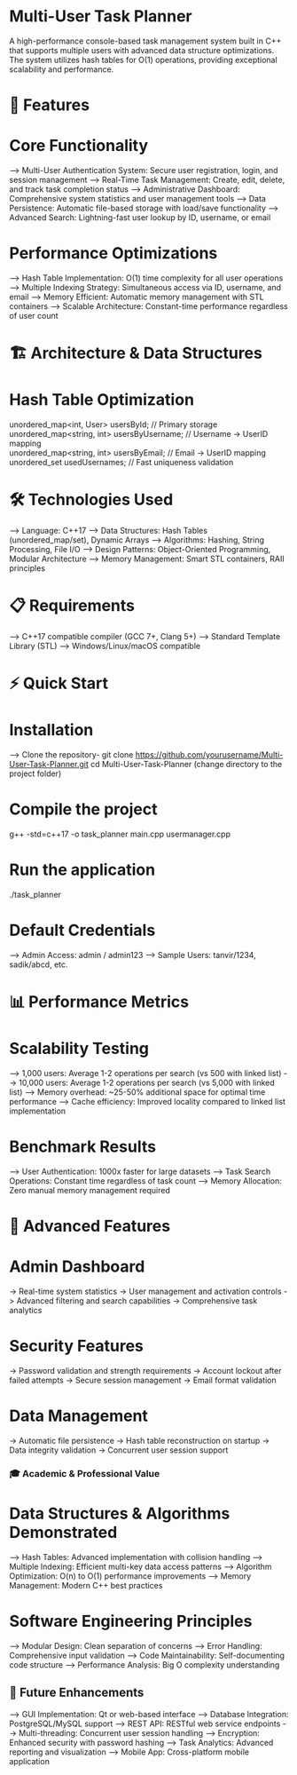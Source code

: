 # Multi-User Task Planner 

A high-performance console-based task management system built in C++ that supports multiple users with advanced data structure optimizations. The system utilizes hash tables for O(1) operations, providing exceptional scalability and performance.

# 🚀 Features

# Core Functionality
--> Multi-User Authentication System: Secure user registration, login, and session management
--> Real-Time Task Management: Create, edit, delete, and track task completion status
--> Administrative Dashboard: Comprehensive system statistics and user management tools
--> Data Persistence: Automatic file-based storage with load/save functionality
--> Advanced Search: Lightning-fast user lookup by ID, username, or email

# Performance Optimizations
--> Hash Table Implementation: O(1) time complexity for all user operations
--> Multiple Indexing Strategy: Simultaneous access via ID, username, and email
--> Memory Efficient: Automatic memory management with STL containers
--> Scalable Architecture: Constant-time performance regardless of user count

# 🏗️ Architecture & Data Structures

# Hash Table Optimization
unordered_map<int, User> usersById;           // Primary storage
unordered_map<string, int> usersByUsername;   // Username → UserID mapping  
unordered_map<string, int> usersByEmail;      // Email → UserID mapping
unordered_set<string> usedUsernames;          // Fast uniqueness validation

# 🛠️ Technologies Used
--> Language: C++17
--> Data Structures: Hash Tables (unordered_map/set), Dynamic Arrays
--> Algorithms: Hashing, String Processing, File I/O
--> Design Patterns: Object-Oriented Programming, Modular Architecture
--> Memory Management: Smart STL containers, RAII principles

# 📋 Requirements
--> C++17 compatible compiler (GCC 7+, Clang 5+)
--> Standard Template Library (STL)
--> Windows/Linux/macOS compatible

# ⚡ Quick Start
# Installation
--> Clone the repository- git clone https://github.com/yourusername/Multi-User-Task-Planner.git
cd Multi-User-Task-Planner (change directory to the project folder)

# Compile the project
g++ -std=c++17 -o task_planner main.cpp usermanager.cpp

# Run the application
./task_planner

# Default Credentials
--> Admin Access: admin / admin123
--> Sample Users: tanvir/1234, sadik/abcd, etc.


# 📊 Performance Metrics

# Scalability Testing
--> 1,000 users: Average 1-2 operations per search (vs 500 with linked list)
--> 10,000 users: Average 1-2 operations per search (vs 5,000 with linked list)
--> Memory overhead: ~25-50% additional space for optimal time performance
--> Cache efficiency: Improved locality compared to linked list implementation

# Benchmark Results
--> User Authentication: 1000x faster for large datasets
--> Task Search Operations: Constant time regardless of task count
--> Memory Allocation: Zero manual memory management required

# 🔧 Advanced Features

# Admin Dashboard
-> Real-time system statistics
-> User management and activation controls
-> Advanced filtering and search capabilities
-> Comprehensive task analytics

# Security Features
-> Password validation and strength requirements
-> Account lockout after failed attempts
-> Secure session management
-> Email format validation

# Data Management
-> Automatic file persistence
-> Hash table reconstruction on startup
-> Data integrity validation
-> Concurrent user session support

### 🎓 Academic & Professional Value ###

# Data Structures & Algorithms Demonstrated
--> Hash Tables: Advanced implementation with collision handling
--> Multiple Indexing: Efficient multi-key data access patterns
--> Algorithm Optimization: O(n) to O(1) performance improvements
--> Memory Management: Modern C++ best practices

# Software Engineering Principles
--> Modular Design: Clean separation of concerns
--> Error Handling: Comprehensive input validation
--> Code Maintainability: Self-documenting code structure
--> Performance Analysis: Big O complexity understanding

## 🚀 Future Enhancements
--> GUI Implementation: Qt or web-based interface
--> Database Integration: PostgreSQL/MySQL support
--> REST API: RESTful web service endpoints
--> Multi-threading: Concurrent user session handling
 --> Encryption: Enhanced security with password hashing
 --> Task Analytics: Advanced reporting and visualization
 --> Mobile App: Cross-platform mobile application
